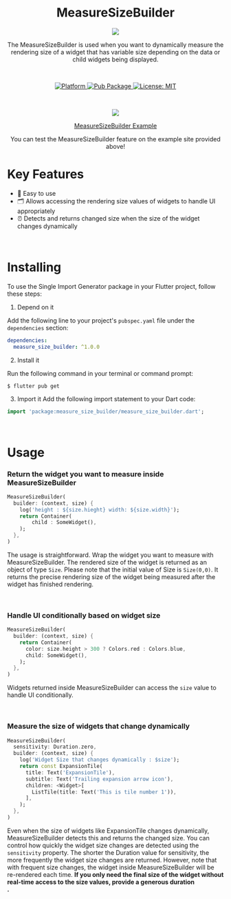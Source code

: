 

<h1 align="center">MeasureSizeBuilder</h1>
<p align="center"><img src="https://velog.velcdn.com/images/ximya_hf/post/06f75bb3-5222-4029-a5a8-93d794a1507c/image.png"/></p>
<p align="center">The MeasureSizeBuilder is used when you want to dynamically measure the rendering size of a widget that has variable size depending on the data or child widgets being displayed. </p><br>

<p align="center">
  <a href="https://flutter.dev">
    <img src="https://img.shields.io/badge/Platform-Flutter-02569B?logo=flutter"
      alt="Platform" />
  </a>
  <a href="">
    <img src="https://img.shields.io/pub/v/measure_size_builder"
      alt="Pub Package"/>
  </a>
  <a href="https://opensource.org/licenses/MIT">
    <img src="https://img.shields.io/github/license/aagarwal1012/animated-text-kit?color=red"
      alt="License: MIT" />
  </a>


</p><br>    



<p align="center"><img  src="https://velog.velcdn.com/images/ximya_hf/post/0a8740ba-02c2-4258-a915-cd570a8913e0/image.png"/></p>
<p align="center"><a href="https://measure-size-builder-example.netlify.app/">MeasureSizeBuilder Example</a></p>
<p align="center">You can test the MeasureSizeBuilder feature on the example site provided above!</p>


# Key Features

* 🔑 Easy to use
* 🗂️ Allows accessing the rendering size values of widgets to handle UI appropriately
* ⏰ Detects and returns changed size when the size of the widget changes dynamically

<br/>


# Installing

To use the Single Import Generator package in your Flutter project, follow these steps:

1. Depend on it

Add the following line to your project's `pubspec.yaml` file under the `dependencies` section:

```yaml
dependencies:
  measure_size_builder: ^1.0.0
```

2. Install it

Run the following command in your terminal or command prompt:

```
$ flutter pub get
```


3. Import it
   Add the following import statement to your Dart code:
```dart
import 'package:measure_size_builder/measure_size_builder.dart';
```

<br/>


# Usage

### Return the widget you want to measure inside MeasureSizeBuilder


```dart
MeasureSizeBuilder(  
  builder: (context, size) {  
    log('height : ${size.hieght} width: ${size.width}');  
    return Container(  
        child : SomeWidget(),  
    );  
  },  
)
```

The usage is straightforward. Wrap the widget you want to measure with MeasureSizeBuilder. The rendered size of the widget is returned as an object of type `Size`. Please note that the initial value of Size is `Size(0,0)`. It returns the precise rendering size of the widget being measured after the widget has finished rendering.

<br/>


### Handle UI conditionally based on widget size

```dart
MeasureSizeBuilder(  
  builder: (context, size) {  
    return Container(  
      color: size.height > 300 ? Colors.red : Colors.blue,  
      child: SomeWidget(),  
    );  
  },  
)
```

Widgets returned inside MeasureSizeBuilder can access the `size` value to handle UI conditionally.

<br/>

### Measure the size of widgets that change dynamically

```dart
MeasureSizeBuilder(  
  sensitivity: Duration.zero, 
  builder: (context, size) {  
    log('Widget Size that changes dynamically : $size');  
    return const ExpansionTile(  
      title: Text('ExpansionTile'),  
      subtitle: Text('Trailing expansion arrow icon'),  
      children: <Widget>[  
        ListTile(title: Text('This is tile number 1')),  
      ],  
    );  
  },  
)
```

Even when the size of widgets like ExpansionTile changes dynamically, MeasureSizeBuilder detects this and returns the changed size. You can control how quickly the widget size changes are detected using the `sensitivity` property. The shorter the Duration value for sensitivity, the more frequently the widget size changes are returned. However, note that with frequent size changes, the widget inside MeasureSizeBuilder will be re-rendered each time. <b>If you only need the final size of the widget without real-time access to the size values, provide a generous duration<br/>.













